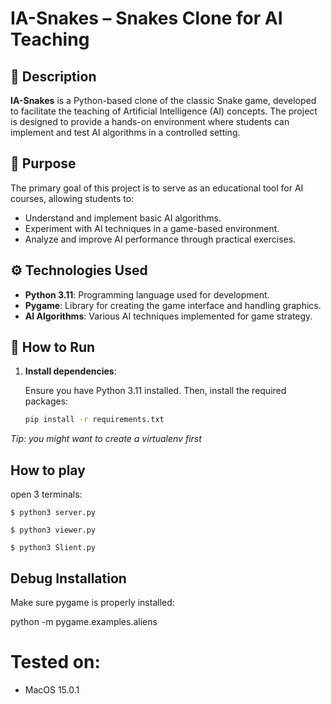 # IA-Snakes – Snakes Clone for AI Teaching

## 📌 Description

**IA-Snakes** is a Python-based clone of the classic Snake game, developed to facilitate the teaching of Artificial Intelligence (AI) concepts. The project is designed to provide a hands-on environment where students can implement and test AI algorithms in a controlled setting.

## 🧠 Purpose

The primary goal of this project is to serve as an educational tool for AI courses, allowing students to:

- Understand and implement basic AI algorithms.
- Experiment with AI techniques in a game-based environment.
- Analyze and improve AI performance through practical exercises.

## ⚙️ Technologies Used

- **Python 3.11**: Programming language used for development.
- **Pygame**: Library for creating the game interface and handling graphics.
- **AI Algorithms**: Various AI techniques implemented for game strategy.

## 🚀 How to Run

1. **Install dependencies**:

   Ensure you have Python 3.11 installed. Then, install the required packages:

   ```bash
   pip install -r requirements.txt
   ```
*Tip: you might want to create a virtualenv first*

## How to play

open 3 terminals:

`$ python3 server.py`

`$ python3 viewer.py`

`$ python3 Slient.py`

## Debug Installation

Make sure pygame is properly installed:

python -m pygame.examples.aliens

# Tested on:
- MacOS 15.0.1

